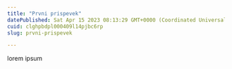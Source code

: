 ```yaml
---
title: "Prvni prispevek"
datePublished: Sat Apr 15 2023 08:13:29 GMT+0000 (Coordinated Universal Time)
cuid: clghpbdpl000409l14pjbc6rp
slug: prvni-prispevek

---
```


lorem ipsum